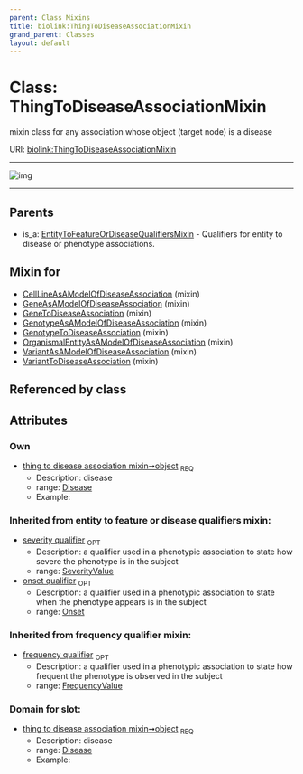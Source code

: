 ```yaml
---
parent: Class Mixins
title: biolink:ThingToDiseaseAssociationMixin
grand_parent: Classes
layout: default
---
```


# Class: ThingToDiseaseAssociationMixin


mixin class for any association whose object (target node) is a disease

URI: [biolink:ThingToDiseaseAssociationMixin](https://w3id.org/biolink/vocab/ThingToDiseaseAssociationMixin)


---

![img](http://yuml.me/diagram/nofunky;dir:TB/class/[Disease]%3Cobject%201..1-%20[ThingToDiseaseAssociationMixin],[VariantToDiseaseAssociation]uses%20-.-%3E[ThingToDiseaseAssociationMixin],[VariantAsAModelOfDiseaseAssociation]uses%20-.-%3E[ThingToDiseaseAssociationMixin],[OrganismalEntityAsAModelOfDiseaseAssociation]uses%20-.-%3E[ThingToDiseaseAssociationMixin],[GenotypeToDiseaseAssociation]uses%20-.-%3E[ThingToDiseaseAssociationMixin],[GenotypeAsAModelOfDiseaseAssociation]uses%20-.-%3E[ThingToDiseaseAssociationMixin],[GeneToDiseaseAssociation]uses%20-.-%3E[ThingToDiseaseAssociationMixin],[GeneAsAModelOfDiseaseAssociation]uses%20-.-%3E[ThingToDiseaseAssociationMixin],[CellLineAsAModelOfDiseaseAssociation]uses%20-.-%3E[ThingToDiseaseAssociationMixin],[EntityToFeatureOrDiseaseQualifiersMixin]%5E-[ThingToDiseaseAssociationMixin],[VariantToDiseaseAssociation],[VariantAsAModelOfDiseaseAssociation],[SeverityValue],[OrganismalEntityAsAModelOfDiseaseAssociation],[Onset],[GenotypeToDiseaseAssociation],[GenotypeAsAModelOfDiseaseAssociation],[GeneToDiseaseAssociation],[GeneAsAModelOfDiseaseAssociation],[FrequencyValue],[EntityToFeatureOrDiseaseQualifiersMixin],[Disease],[CellLineAsAModelOfDiseaseAssociation])

---


## Parents

 *  is_a: [EntityToFeatureOrDiseaseQualifiersMixin](EntityToFeatureOrDiseaseQualifiersMixin.md) - Qualifiers for entity to disease or phenotype associations.

## Mixin for

 * [CellLineAsAModelOfDiseaseAssociation](CellLineAsAModelOfDiseaseAssociation.md) (mixin) 
 * [GeneAsAModelOfDiseaseAssociation](GeneAsAModelOfDiseaseAssociation.md) (mixin) 
 * [GeneToDiseaseAssociation](GeneToDiseaseAssociation.md) (mixin) 
 * [GenotypeAsAModelOfDiseaseAssociation](GenotypeAsAModelOfDiseaseAssociation.md) (mixin) 
 * [GenotypeToDiseaseAssociation](GenotypeToDiseaseAssociation.md) (mixin) 
 * [OrganismalEntityAsAModelOfDiseaseAssociation](OrganismalEntityAsAModelOfDiseaseAssociation.md) (mixin) 
 * [VariantAsAModelOfDiseaseAssociation](VariantAsAModelOfDiseaseAssociation.md) (mixin) 
 * [VariantToDiseaseAssociation](VariantToDiseaseAssociation.md) (mixin) 

## Referenced by class


## Attributes


### Own

 * [thing to disease association mixin➞object](thing_to_disease_association_mixin_object.md)  <sub>REQ</sub>
    * Description: disease
    * range: [Disease](Disease.md)
    * Example:    

### Inherited from entity to feature or disease qualifiers mixin:

 * [severity qualifier](severity_qualifier.md)  <sub>OPT</sub>
    * Description: a qualifier used in a phenotypic association to state how severe the phenotype is in the subject
    * range: [SeverityValue](SeverityValue.md)
 * [onset qualifier](onset_qualifier.md)  <sub>OPT</sub>
    * Description: a qualifier used in a phenotypic association to state when the phenotype appears is in the subject
    * range: [Onset](Onset.md)

### Inherited from frequency qualifier mixin:

 * [frequency qualifier](frequency_qualifier.md)  <sub>OPT</sub>
    * Description: a qualifier used in a phenotypic association to state how frequent the phenotype is observed in the subject
    * range: [FrequencyValue](FrequencyValue.md)

### Domain for slot:

 * [thing to disease association mixin➞object](thing_to_disease_association_mixin_object.md)  <sub>REQ</sub>
    * Description: disease
    * range: [Disease](Disease.md)
    * Example:    
